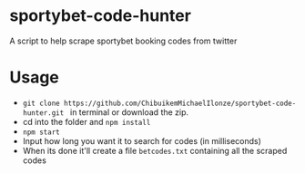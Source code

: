 # sportybet-code-hunter
A script to help scrape sportybet booking codes from twitter

# Usage
* ```git clone https://github.com/ChibuikemMichaelIlonze/sportybet-code-hunter.git ``` in terminal or download the zip.
* cd into the folder and ```npm install```
*  ```npm start```
* Input how long you want it to search for codes (in milliseconds)
* When its done it'll create a file ```betcodes.txt``` containing all the scraped codes
